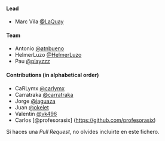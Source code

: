 #### Lead
- Marc Vila [@LaQuay](https://github.com/LaQuay)

#### Team
- Antonio [@atnbueno](https://github.com/atnbueno)
- HelmerLuzo [@HelmerLuzo](https://github.com/HelmerLuzo)
- Pau [@playzzz](https://github.com/playzzz)

#### Contributions (in alphabetical order)
- CaRLymx [@carlymx](https://github.com/carlymx)
- Carratraka [@carratraka](https://github.com/carratraka)
- Jorge [@jaguaza](https://github.com/jaguaza)
- Juan [@okelet](https://github.com/okelet)
- Valentin [@vk496](https://github.com/vk496)
- Carlos [@profesorasix] (https://github.com/profesorasix)

Si haces una *Pull Request*, no olvides incluirte en este fichero. 
